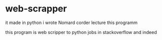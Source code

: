 # web-scrapper

it made in python
i wrote Nomard corder lecture this programm

this program is web scripper to python jobs in stackoverflow and indeed
